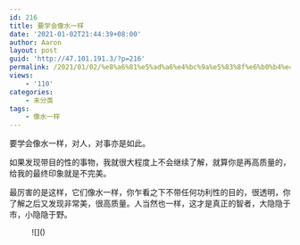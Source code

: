 ```yaml
---
id: 216
title: 要学会像水一样
date: '2021-01-02T21:44:39+08:00'
author: Aaron
layout: post
guid: 'http://47.101.191.3/?p=216'
permalink: /2021/01/02/%e8%a6%81%e5%ad%a6%e4%bc%9a%e5%83%8f%e6%b0%b4%e4%b8%80%e6%a0%b7/
views:
    - '110'
categories:
    - 未分类
tags:
    - 像水一样
---
```


要学会像水一样，对人，对事亦是如此。

如果发现带目的性的事物，我就很大程度上不会继续了解，就算你是再高质量的，给我的最终印象就是不完美。

最厉害的是这样，它们像水一样，你乍看之下不带任何功利性的目的，很透明，你了解之后又发现非常美，很高质量。人当然也一样，这才是真正的智者，大隐隐于市，小隐隐于野。

<figure class="wp-block-image">![]()</figure>